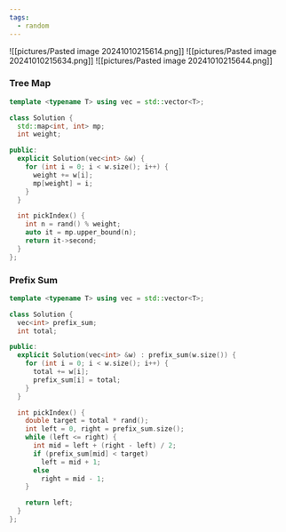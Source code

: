 ```yaml
---
tags:
  - random
---
```

![[pictures/Pasted image 20241010215614.png]]
![[pictures/Pasted image 20241010215634.png]]
![[pictures/Pasted image 20241010215644.png]]

### Tree Map

```c++
template <typename T> using vec = std::vector<T>;

class Solution {
  std::map<int, int> mp;
  int weight;

public:
  explicit Solution(vec<int> &w) {
    for (int i = 0; i < w.size(); i++) {
      weight += w[i];
      mp[weight] = i;
    }
  }

  int pickIndex() {
    int n = rand() % weight;
    auto it = mp.upper_bound(n);
    return it->second;
  }
};
```


### Prefix Sum

```c++
template <typename T> using vec = std::vector<T>;

class Solution {
  vec<int> prefix_sum;
  int total;

public:
  explicit Solution(vec<int> &w) : prefix_sum(w.size()) {
    for (int i = 0; i < w.size(); i++) {
      total += w[i];
      prefix_sum[i] = total;
    }
  }

  int pickIndex() {
    double target = total * rand();
    int left = 0, right = prefix_sum.size();
    while (left <= right) {
      int mid = left + (right - left) / 2;
      if (prefix_sum[mid] < target)
        left = mid + 1;
      else
        right = mid - 1;
    }

    return left;
  }
};
```
